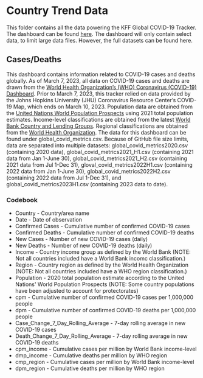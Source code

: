 # Country Trend Data
This folder contains all the data powering the KFF Global COVID-19 Tracker. The dashboard can be found [here](https://www.kff.org/coronavirus-covid-19/fact-sheet/coronavirus-tracker/). The dashboard will only contain select data, to limit large data files. However, the full datasets can be found here. 

## Cases/Deaths
This dashboard contains information related to COVID-19 cases and deaths globally. As of March 7, 2023, all data on COVID-19 cases and deaths are drawn from the [World Health Organization’s (WHO) Coronavirus (COVID-19) Dashboard](https://covid19.who.int/data). Prior to March 7, 2023, this tracker relied on data provided by the Johns Hopkins University (JHU) Coronavirus Resource Center’s COVID-19 Map, which ends on March 10, 2023. Population data are obtained from the [United Nations World Population Prospects](https://population.un.org/wpp/Download/Standard/MostUsed/) using 2021 total population estimates. Income-level classifications are obtained from the latest [World Bank Country and Lending Groups](https://datahelpdesk.worldbank.org/knowledgebase/articles/906519-world-bank-country-and-lending-groups). Regional classifications are obtained from the [World Health Organization](https://www.who.int/countries). The data for this dashboard can be found under global_covid_metrics.csv. Because of GitHub file size limits, data are separated into multiple datasets: global_covid_metrics2020.csv (containing 2020 data), global_covid_metrics2021_H1.csv (containing 2021 data from Jan 1-June 30), global_covid_metrics2021_H2.csv (containing 2021 data from Jul 1-Dec 31), gloval_covid_metrics2022H1.csv (containing 2022 data from Jan 1-June 30), global_covid_metrics2022H2.csv (containing 2022 data from Jul 1-Dec 31), and global_covid_metrics2023H1.csv (containing 2023 data to date).

### Codebook

- Country - Country/area name
- Date - Date of observation
- Confirmed Cases - Cumulative number of confirmed COVID-19 cases
- Confirmed Deaths - Cumulative number of confirmed COVID-19 deaths
- New Cases - Number of new COVID-19 cases (daily)
- New Deaths - Number of new COVID-19 deaths (daily)
- Income - Country income group as defined by the World Bank (NOTE: Not all countries included have a World Bank incomc classification.)
- Region - Country region as defined by the World Health Organization (NOTE: Not all countries included have a WHO region classification.)
- Population - 2020 total population estimate according to the United Nations' World Population Prospects (NOTE: Some country populations have been adjusted to account for protectorates)
- cpm - Cumulative number of confirmed COVID-19 cases per 1,000,000 people
- dpm - Cumulative number of confirmed COVID-19 deaths per 1,000,000 people
- Case_Change_7_Day_Rolling_Average - 7-day rolling average in new COVID-19 cases
- Death_Change_7_Day_Rolling_Average - 7-day rolling average in new COVID-19 deaths
- cpm_income - Cumulative cases per million by World Bank income-level
- dmp_income - Cumulative deaths per million by WHO region
- cmp_region - Cumulative cases per million by World Bank income-level
- dpm_region - Cumulative deaths per million by WHO region
